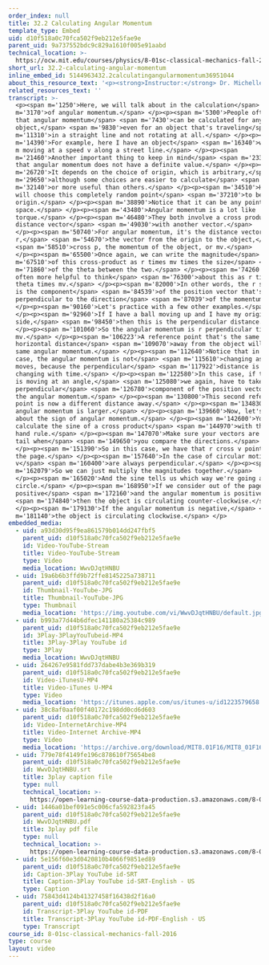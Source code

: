 ```yaml
---
order_index: null
title: 32.2 Calculating Angular Momentum
template_type: Embed
uid: d10f518a0c70fca502f9eb212e5fae9e
parent_uid: 9a737552bdc9c829a1610f005e91aabd
technical_location: >-
  https://ocw.mit.edu/courses/physics/8-01sc-classical-mechanics-fall-2016/week-11-angular-momentum/32.2-calculating-angular-momentum/32.2-calculating-angular-momentum
short_url: 32.2-calculating-angular-momentum
inline_embed_id: 5144963432.2calculatingangularmomentum36951044
about_this_resource_text: '<p><strong>Instructor:</strong> Dr. Michelle Tomasik</p>'
related_resources_text: ''
transcript: >-
  <p><span m='1250'>Here, we will talk about in the calculation</span> <span
  m='3170'>of angular momentum.</span> </p><p><span m='5300'>People often forget
  that angular momentum</span> <span m='7430'>can be calculated for any
  object,</span> <span m='9830'>even for an object that's traveling</span> <span
  m='11310'>in a straight line and not rotating at all.</span> </p><p><span
  m='14390'>For example, here I have an object</span> <span m='16340'>with mass
  m moving at a speed v along a street line.</span> </p><p><span
  m='21460'>Another important thing to keep in mind</span> <span m='23320'>is
  that angular momentum does not have a definite value.</span> </p><p><span
  m='26720'>It depends on the choice of origin, which is arbitrary,</span> <span
  m='29650'>although some choices are easier to calculate</span> <span
  m='32140'>or more useful than others.</span> </p><p><span m='34510'>Here, I
  will choose this completely random point</span> <span m='37210'>to be my
  origin.</span> </p><p><span m='38890'>Notice that it can be any point in
  space.</span> </p><p><span m='43480'>Angular momentum is a lot like
  torque.</span> </p><p><span m='46480'>They both involve a cross product of a
  distance vector</span> <span m='49030'>with another vector.</span>
  </p><p><span m='50740'>For angular momentum, it's the distance vector
  r,</span> <span m='54670'>the vector from the origin to the object,</span>
  <span m='58510'>cross p, the momentum of the object, or mv.</span>
  </p><p><span m='65500'>Once again, we can write the magnitude</span> <span
  m='67510'>of this cross-product as r times mv times the size</span> <span
  m='71860'>of the theta between the two.</span> </p><p><span m='74260'>But it's
  often more helpful to think</span> <span m='76300'>about this as r times sine
  theta times mv.</span> </p><p><span m='82000'>In other words, the r sine theta
  is the component</span> <span m='84539'>of the position vector that's
  perpendicular to the direction</span> <span m='87039'>of the momentum.</span>
  </p><p><span m='90160'>Let's practice with a few other examples.</span>
  </p><p><span m='92960'>If I have a ball moving up and I have my origin at the
  side,</span> <span m='98450'>then this is the perpendicular distance.</span>
  </p><p><span m='101060'>So the angular momentum is r perpendicular times
  mv.</span> </p><p><span m='106223'>A reference point that's the same
  horizontal distance</span> <span m='109070'>away from the object will see the
  same angular momentum.</span> </p><p><span m='112640'>Notice that in this
  case, the angular momentum is not</span> <span m='115610'>changing as the ball
  moves, because the perpendicular</span> <span m='117922'>distance is not
  changing with time.</span> </p><p><span m='122580'>In this case, if the ball
  is moving at an angle,</span> <span m='125080'>we again, have to take the
  perpendicular</span> <span m='126780'>component of the position vector to find
  the angular momentum.</span> </p><p><span m='130800'>This second reference
  point is now a different distance away.</span> </p><p><span m='134830'>So the
  angular momentum is larger.</span> </p><p><span m='139660'>Now, let's talk
  about the sign of angular momentum.</span> </p><p><span m='142600'>You can
  calculate the sine of a cross product</span> <span m='144970'>with the right
  hand rule.</span> </p><p><span m='147070'>Make sure your vectors are tail to
  tail when</span> <span m='149650'>you compare the directions.</span>
  </p><p><span m='151390'>So in this case, we have that r cross v points into
  the page.</span> </p><p><span m='157640'>In the case of circular motion, r and
  v</span> <span m='160400'>are always perpendicular.</span> </p><p><span
  m='162079'>So we can just multiply the magnitudes together.</span>
  </p><p><span m='165020'>And the sine tells us which way we're going around the
  circle.</span> </p><p><span m='168950'>If we consider out of the page to be
  positive</span> <span m='172160'>and the angular momentum is positive,</span>
  <span m='174840'>then the object is circulating counter-clockwise.</span>
  </p><p><span m='179130'>If the angular momentum is negative,</span> <span
  m='181140'>the object is circulating clockwise.</span> </p>
embedded_media:
  - uid: a93d30d95f9ea861579b014dd247fbf5
    parent_uid: d10f518a0c70fca502f9eb212e5fae9e
    id: Video-YouTube-Stream
    title: Video-YouTube-Stream
    type: Video
    media_location: WwvDJqtHNBU
  - uid: 19a6b6b3ffd9b72ffe8145225a738711
    parent_uid: d10f518a0c70fca502f9eb212e5fae9e
    id: Thumbnail-YouTube-JPG
    title: Thumbnail-YouTube-JPG
    type: Thumbnail
    media_location: 'https://img.youtube.com/vi/WwvDJqtHNBU/default.jpg'
  - uid: b993a77d44b6dfec141180a25384c989
    parent_uid: d10f518a0c70fca502f9eb212e5fae9e
    id: 3Play-3PlayYouTubeid-MP4
    title: 3Play-3Play YouTube id
    type: 3Play
    media_location: WwvDJqtHNBU
  - uid: 264267e9581fdd737dabe4b3e369b319
    parent_uid: d10f518a0c70fca502f9eb212e5fae9e
    id: Video-iTunesU-MP4
    title: Video-iTunes U-MP4
    type: Video
    media_location: 'https://itunes.apple.com/us/itunes-u/id1223579658'
  - uid: 38c8af0aaf00f40172c198dd0cd6d603
    parent_uid: d10f518a0c70fca502f9eb212e5fae9e
    id: Video-InternetArchive-MP4
    title: Video-Internet Archive-MP4
    type: Video
    media_location: 'https://archive.org/download/MIT8.01F16/MIT8_01F16_L32v02_360p.mp4'
  - uid: 779e78f4149fe196c878610f75654be8
    parent_uid: d10f518a0c70fca502f9eb212e5fae9e
    id: WwvDJqtHNBU.srt
    title: 3play caption file
    type: null
    technical_location: >-
      https://open-learning-course-data-production.s3.amazonaws.com/8-01sc-classical-mechanics-fall-2016/779e78f4149fe196c878610f75654be8_WwvDJqtHNBU.srt
  - uid: 1446a01bef091e5c006cfa592823fa45
    parent_uid: d10f518a0c70fca502f9eb212e5fae9e
    id: WwvDJqtHNBU.pdf
    title: 3play pdf file
    type: null
    technical_location: >-
      https://open-learning-course-data-production.s3.amazonaws.com/8-01sc-classical-mechanics-fall-2016/1446a01bef091e5c006cfa592823fa45_WwvDJqtHNBU.pdf
  - uid: 5e156f60e3d0420810b4066f9851ed89
    parent_uid: d10f518a0c70fca502f9eb212e5fae9e
    id: Caption-3Play YouTube id-SRT
    title: Caption-3Play YouTube id-SRT-English - US
    type: Caption
  - uid: 75843d4124b41327458f16438d2f16a0
    parent_uid: d10f518a0c70fca502f9eb212e5fae9e
    id: Transcript-3Play YouTube id-PDF
    title: Transcript-3Play YouTube id-PDF-English - US
    type: Transcript
course_id: 8-01sc-classical-mechanics-fall-2016
type: course
layout: video
---
```

